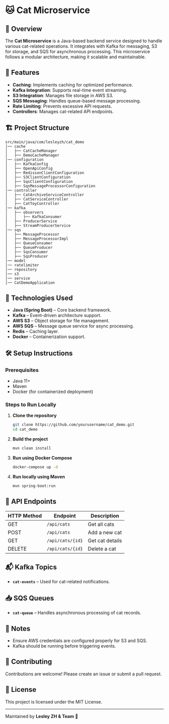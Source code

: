 # 🐱 Cat Microservice

## 📌 Overview
The **Cat Microservice** is a Java-based backend service designed to handle various cat-related operations. It integrates with Kafka for messaging, S3 for storage, and SQS for asynchronous processing. This microservice follows a modular architecture, making it scalable and maintainable.

## 🚀 Features
- **Caching**: Implements caching for optimized performance.
- **Kafka Integration**: Supports real-time event streaming.
- **S3 Integration**: Manages file storage in AWS S3.
- **SQS Messaging**: Handles queue-based message processing.
- **Rate Limiting**: Prevents excessive API requests.
- **Controllers**: Manages cat-related API endpoints.

## 🏗️ Project Structure
```
src/main/java/com/lesleyzh/cat_demo
│── cache
│   ├── CatCacheManager
│   ├── DemoCacheManager
│── configuration
│   ├── KafkaConfig
│   ├── OpenApiConfig
│   ├── RedissonClientConfiguration
│   ├── S3ClientConfiguration
│   ├── SqsClientConfiguration
│   ├── SqsMessageProcessorConfiguration
│── controller
│   ├── CatArchiveServiceController
│   ├── CatServiceController
│   ├── CatToyController
│── kafka
│   ├── observers
│   │   ├── KafkaConsumer
│   ├── ProducerService
│   ├── StreamProducerService
│── sqs
│   ├── MessageProcessor
│   ├── MessageProcessorImpl
│   ├── QueueConsumer
│   ├── QueueProducer
│   ├── SqsConsumer
│   ├── SqsProducer
│── model
│── ratelimiter
│── repository
│── s3
│── service
│── CatDemoApplication
```

## 🔧 Technologies Used
- **Java (Spring Boot)** – Core backend framework.
- **Kafka** – Event-driven architecture support.
- **AWS S3** – Object storage for file management.
- **AWS SQS** – Message queue service for async processing.
- **Redis** – Caching layer.
- **Docker** – Containerization support.

## 🛠️ Setup Instructions
### Prerequisites
- Java 11+
- Maven
- Docker (for containerized deployment)

### Steps to Run Locally
1. **Clone the repository**
   ```sh
   git clone https://github.com/yourusername/cat_demo.git
   cd cat_demo
   ```
2. **Build the project**
   ```sh
   mvn clean install
   ```
3. **Run using Docker Compose**
   ```sh
   docker-compose up -d
   ```
4. **Run locally using Maven**
   ```sh
   mvn spring-boot:run
   ```

## 📡 API Endpoints
| HTTP Method | Endpoint | Description |
|------------|---------|-------------|
| GET | `/api/cats` | Get all cats |
| POST | `/api/cats` | Add a new cat |
| GET | `/api/cats/{id}` | Get cat details |
| DELETE | `/api/cats/{id}` | Delete a cat |

## 📬 Kafka Topics
- **`cat-events`** – Used for cat-related notifications.

## 📥 SQS Queues
- **`cat-queue`** – Handles asynchronous processing of cat records.

## 📖 Notes
- Ensure AWS credentials are configured properly for S3 and SQS.
- Kafka should be running before triggering events.

## 🤝 Contributing
Contributions are welcome! Please create an issue or submit a pull request.

## 📜 License
This project is licensed under the MIT License.

---
Maintained by **Lesley ZH & Team** 🐾

